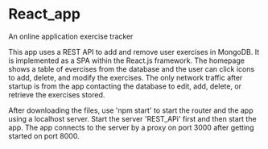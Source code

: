# React_app

An online application exercise tracker

This app uses a REST API to add and remove user exercises in MongoDB. It is implemented as a SPA within the React.js framework. The homepage shows a table of evercises from the database and the user can click icons to add, delete, and modify the exercises. The only network traffic after startup is from the app contacting the database to edit, add, delete, or retrieve the exercises stored.

After downloading the files, use 'npm start' to start the router and the app using a localhost server. Start the server 'REST_APi' first and then start the app. The app connects to the server by a proxy on port 3000 after getting started on port 8000.
